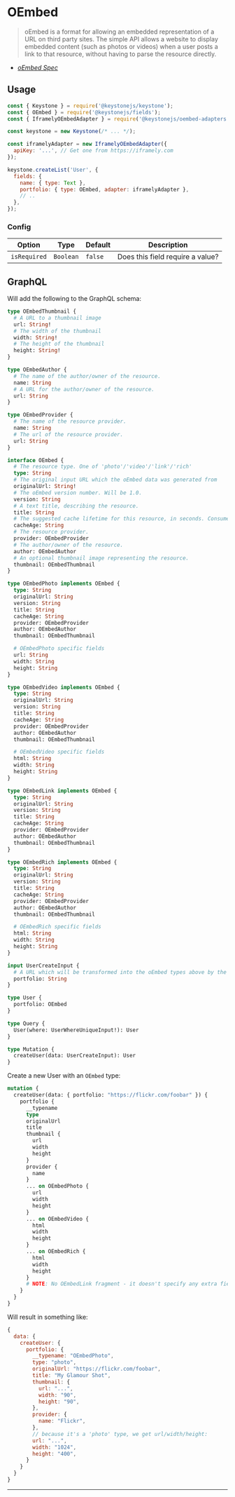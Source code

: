 <!--[meta]
section: api
subSection: field-types
title: OEmbed
[meta]-->

# OEmbed

> oEmbed is a format for allowing an embedded representation of a URL on third
> party sites. The simple API allows a website to display embedded content (such
> as photos or videos) when a user posts a link to that resource, without having
> to parse the resource directly.

- _[oEmbed Spec](https://oembed.com/)_

## Usage

```js
const { Keystone } = require('@keystonejs/keystone');
const { OEmbed } = require('@keystonejs/fields');
const { IframelyOEmbedAdapter } = require('@keystonejs/oembed-adapters');

const keystone = new Keystone(/* ... */);

const iframelyAdapter = new IframelyOEmbedAdapter({
  apiKey: '...', // Get one from https://iframely.com
});

keystone.createList('User', {
  fields: {
    name: { type: Text },
    portfolio: { type: OEmbed, adapter: iframelyAdapter },
    // ..
  },
});
```

### Config

| Option       | Type      | Default | Description                      |
| ------------ | --------- | ------- | -------------------------------- |
| `isRequired` | `Boolean` | `false` | Does this field require a value? |

## GraphQL

Will add the following to the GraphQL schema:

```graphql
type OEmbedThumbnail {
  # A URL to a thumbnail image
  url: String!
  # The width of the thumbnail
  width: String!
  # The height of the thumbnail
  height: String!
}

type OEmbedAuthor {
  # The name of the author/owner of the resource.
  name: String
  # A URL for the author/owner of the resource.
  url: String
}

type OEmbedProvider {
  # The name of the resource provider.
  name: String
  # The url of the resource provider.
  url: String
}

interface OEmbed {
  # The resource type. One of 'photo'/'video'/'link'/'rich'
  type: String
  # The original input URL which the oEmbed data was generated from
  originalUrl: String!
  # The oEmbed version number. Will be 1.0.
  version: String
  # A text title, describing the resource.
  title: String
  # The suggested cache lifetime for this resource, in seconds. Consumers may choose to use this value or not.
  cacheAge: String
  # The resource provider.
  provider: OEmbedProvider
  # The author/owner of the resource.
  author: OEmbedAuthor
  # An optional thumbnail image representing the resource.
  thumbnail: OEmbedThumbnail
}

type OEmbedPhoto implements OEmbed {
  type: String
  originalUrl: String
  version: String
  title: String
  cacheAge: String
  provider: OEmbedProvider
  author: OEmbedAuthor
  thumbnail: OEmbedThumbnail

  # OEmbedPhoto specific fields
  url: String
  width: String
  height: String
}

type OEmbedVideo implements OEmbed {
  type: String
  originalUrl: String
  version: String
  title: String
  cacheAge: String
  provider: OEmbedProvider
  author: OEmbedAuthor
  thumbnail: OEmbedThumbnail

  # OEmbedVideo specific fields
  html: String
  width: String
  height: String
}

type OEmbedLink implements OEmbed {
  type: String
  originalUrl: String
  version: String
  title: String
  cacheAge: String
  provider: OEmbedProvider
  author: OEmbedAuthor
  thumbnail: OEmbedThumbnail
}

type OEmbedRich implements OEmbed {
  type: String
  originalUrl: String
  version: String
  title: String
  cacheAge: String
  provider: OEmbedProvider
  author: OEmbedAuthor
  thumbnail: OEmbedThumbnail

  # OEmbedRich specific fields
  html: String
  width: String
  height: String
}

input UserCreateInput {
  # A URL which will be transformed into the oEmbed types above by the provider
  portfolio: String
}

type User {
  portfolio: OEmbed
}

type Query {
  User(where: UserWhereUniqueInput!): User
}

type Mutation {
  createUser(data: UserCreateInput): User
}
```

Create a new User with an `OEmbed` type:

```graphql
mutation {
  createUser(data: { portfolio: "https://flickr.com/foobar" }) {
    portfolio {
      __typename
      type
      originalUrl
      title
      thumbnail {
        url
        width
        height
      }
      provider {
        name
      }
      ... on OEmbedPhoto {
        url
        width
        height
      }
      ... on OEmbedVideo {
        html
        width
        height
      }
      ... on OEmbedRich {
        html
        width
        height
      }
      # NOTE: No OEmbedLink fragment - it doesn't specify any extra fields
    }
  }
}
```

Will result in something like:

```javascript
{
  data: {
    createUser: {
      portfolio: {
        __typename: "OEmbedPhoto",
        type: "photo",
        originalUrl: "https://flickr.com/foobar",
        title: "My Glamour Shot",
        thumbnail: {
          url: "...",
          width: "90",
          height: "90",
        },
        provider: {
          name: "Flickr",
        },
        // because it's a 'photo' type, we get url/width/height:
        url: "...",
        width: "1024",
        height: "400",
      }
    }
  }
}
```

---

